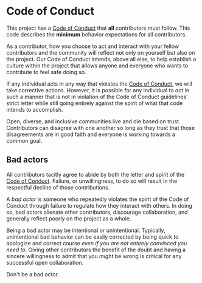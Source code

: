 # Code of Conduct

This project has a [Code of Conduct][code-of-conduct] that **all** contributors must follow. This code describes the **minimum** behavior expectations for all contributors.

As a contributor, how you choose to act and interact with your fellow contributors and the community will reflect not only on yourself but also on the project.  Our Code of Conduct intends, above all else, to help establish a culture within the project that allows anyone and everyone who wants to contribute to feel safe doing so.

If any individual acts in any way that violates the [Code of Conduct][code-of-conduct], we will take corrective actions. However, it is possible for any individual to *act* in such a manner that is not in violation of the Code of Conduct guidelines' strict letter while still going entirely against the spirit of what that code intends to accomplish.

Open, diverse, and inclusive communities live and die based on trust. Contributors can disagree with one another so long as they trust that those disagreements are in good faith and everyone is working towards a common goal.

## Bad actors

All contributors tacitly agree to abide by both the letter and spirit of the [Code of Conduct][code-of-conduct]. Failure, or unwillingness, to do so will result in the respectful decline of those contributions.

A *bad actor* is someone who repeatedly violates the spirit of the Code of Conduct through failure to regulate how they interact with others. In doing so, bad actors alienate other contributors, discourage collaboration, and generally reflect poorly on the project as a whole.

Being a bad actor may be intentional or unintentional. Typically, unintentional bad behavior can be easily corrected by being quick to apologize and correct course *even if you are not entirely convinced you need to*. Giving other contributors the benefit of the doubt and having a sincere willingness to admit that you *might* be wrong is critical for any successful open collaboration.

Don't be a bad actor.

[code-of-conduct]: https://github.com/budproj/engineering-chapter/blob/main/CODE_OF_CONDUCT.md

